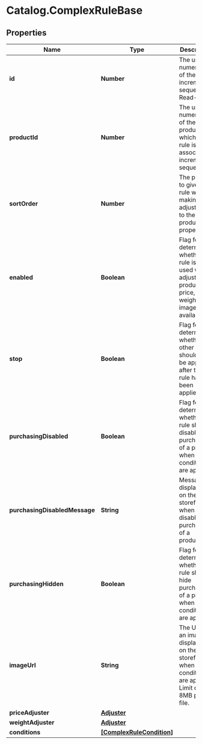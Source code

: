 # Catalog.ComplexRuleBase

## Properties
Name | Type | Description | Notes
------------ | ------------- | ------------- | -------------
**id** | **Number** | The unique numeric ID of the rule; increments sequentially. Read-Only | [optional] 
**productId** | **Number** | The unique numeric ID of the product with which the rule is associated; increments sequentially.  | [optional] 
**sortOrder** | **Number** | The priority to give this rule when making adjustments to the product properties.  | [optional] 
**enabled** | **Boolean** | Flag for determining whether the rule is to be used when adjusting a product&#x27;s price, weight, image, or availabilty.  | [optional] 
**stop** | **Boolean** | Flag for determining whether other rules should not be applied after this rule has been applied.  | [optional] 
**purchasingDisabled** | **Boolean** | Flag for determining whether the rule should disable purchasing of a product when the conditions are applied.  | [optional] 
**purchasingDisabledMessage** | **String** | Message displayed on the storefront when a rule disables the purchasing of a product.  | [optional] 
**purchasingHidden** | **Boolean** | Flag for determining whether the rule should hide purchasing of a product when the conditions are applied.  | [optional] 
**imageUrl** | **String** | The URL for an image displayed on the storefront when the conditions are applied. Limit of 8MB per file.   | [optional] 
**priceAdjuster** | [**Adjuster**](Adjuster.md) |  | [optional] 
**weightAdjuster** | [**Adjuster**](Adjuster.md) |  | [optional] 
**conditions** | [**[ComplexRuleCondition]**](ComplexRuleCondition.md) |  | [optional] 
